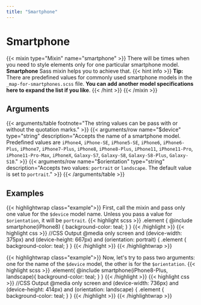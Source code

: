 ```yaml
---
title: "Smartphone"
---
```


# Smartphone

{{< mixin type="Mixin" name="smartphone" >}}
There will be times when you need to style elements only for one particular smartphone model. **Smartphone** Sass mixin helps you to achieve that.
{{< hint info >}}
**Tip:** There are predefined values for commonly used smartphone models in the `_map-for-smartphones.scss` file. **You can add another model specifications here to expand the list if you like**.
{{< /hint >}}
{{< /mixin >}}

## Arguments

{{< arguments/table footnote="The string values can be pass with or without the quotation marks." >}}
  {{< arguments/row name="$device" type="string" description="Accepts the name of a smartphone model. Predefined values are `iPhone4`, `iPhone-SE`, `iPhone5-SE`, `iPhone6`, `iPhone6-Plus`, `iPhone7`, `iPhone7-Plus`, `iPhone8`, `iPhone8-Plus`, `iPhone11`, `iPhone11-Pro`, `iPhone11-Pro-Max`, `iPhoneX`, `Galaxy-S7`, `Galaxy-S8`, `Galaxy-S8-Plus`, `Galaxy-S10`." >}}
  {{< arguments/row name="$orientation" type="string" description="Accepts two values: `portrait` or `landscape`. The default value is set to `portrait`." >}}
{{< /arguments/table >}}

## Examples

{{< highlightwrap class="example">}}
First, call the mixin and pass only one value for the `$device` model name. Unless you pass a value for `$orientation`, it will be `portrait`.
{{< highlight scss >}}
.element {
  @include smartphone(iPhone8) {
    background-color: teal;
  }
}
{{< /highlight >}}
{{< highlight css >}}
//CSS Output
@media only screen and (device-width: 375px) and (device-height: 667px) and (orientation: portrait) {
  .element {
    background-color: teal;
  }
}
{{< /highlight >}}
{{< /highlightwrap >}}

{{< highlightwrap class="example">}}
Now, let's try to pass two arguments: one for the name of the `$device` model, the other is for the `$orientation`.
{{< highlight scss >}}
.element{
  @include smartphone(iPhone8-Plus, landscape){
    background-color: teal;
  }
}
{{< /highlight >}}
{{< highlight css >}}
//CSS Output
@media only screen and (device-width: 736px) and (device-height: 414px) and (orientation: landscape) {
  .element {
    background-color: teal;
  }
}
{{< /highlight >}}
{{< /highlightwrap >}}


